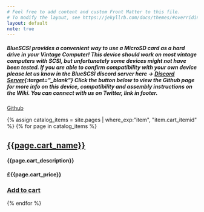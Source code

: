 ```yaml
---
# Feel free to add content and custom Front Matter to this file.
# To modify the layout, see https://jekyllrb.com/docs/themes/#overriding-theme-defaults
layout: default
note: true
---
```


##### BlueSCSI provides a convenient way to use a MicroSD card as a hard drive in your Vintage Computer! This device should work on most vintage computers with SCSI, but unfortunately some devices might not have been tested. If you are able to confirm compatibility with your own device please let us know in the BlueSCSI discord server here → [Discord Server](https://discord.gg/kx2Kybx2mk){:target="_blank"} Click the button below to view the Github page for more info on this device, compatibility and assembly instructions on the Wiki. You can connect with us on Twitter, link in footer.

<p class="lead text-center">
    <a href="https://github.com/erichelgeson/BlueSCSI" target="_blank" class="btn btn-lg btn-default">Github</a>
</p>
            
{% assign catalog_items = site.pages |  where_exp:"item", "item.cart_itemid" %}
{% for page in catalog_items %}

## [{{page.cart_name}}]({{page.url}}) 

#### {{page.cart_description}} 

#### £{{page.cart_price}} 

### [Add to cart](/cart#{{page.cart_itemid}}) 

{% endfor %}